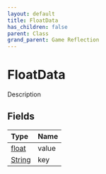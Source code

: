 ```yaml
---
layout: default
title: FloatData
has_children: false
parent: Class
grand_parent: Game Reflection
---
```

# FloatData
Description 

## Fields

| Type | Name |
|:----------|:--------------|
| [float](/riftbreaker-wiki/docs/game-reflection/components/float/) | value |
| [String](/riftbreaker-wiki/docs/game-reflection/components/string/) | key |

